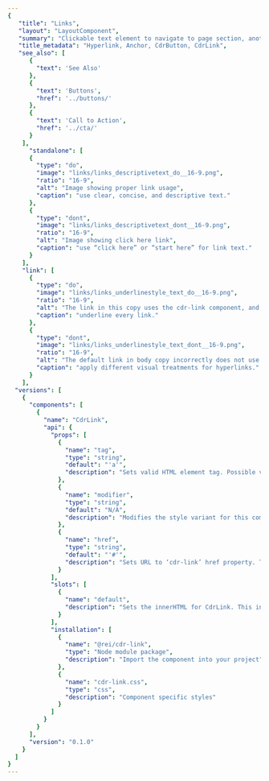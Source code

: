 ```yaml
---
{
   "title": "Links",
   "layout": "LayoutComponent",
   "summary": "Clickable text element to navigate to page section, another page or open an overlaid window such as modal dialog or popover",
   "title_metadata": "Hyperlink, Anchor, CdrButton, CdrLink",
   "see_also": [
      {
        "text": 'See Also'
      },
      {
        "text": 'Buttons',
        "href": '../buttons/'
      },
      {
        "text": 'Call to Action',
        "href": '../cta/'
      }
    ],
	  "standalone": [
      {
        "type": "do",
        "image": "links/links_descriptivetext_do__16-9.png",
        "ratio": "16-9",
        "alt": "Image showing proper link usage",
        "caption": "use clear, concise, and descriptive text."
      },
      {
        "type": "dont",
        "image": "links/links_descriptivetext_dont__16-9.png",
        "ratio": "16-9",
        "alt": "Image showing click here link",
        "caption": "use “click here” or “start here” for link text."
      }
    ],
    "link": [
      {
        "type": "do",
        "image": "links/links_underlinestyle_text_do__16-9.png",
        "ratio": "16-9",
        "alt": "The link in this copy uses the cdr-link component, and, so correctly uses an underline",
        "caption": "underline every link."
      },
      {
        "type": "dont",
        "image": "links/links_underlinestyle_text_dont__16-9.png",
        "ratio": "16-9",
        "alt": "The default link in body copy incorrectly does not use an underline",
        "caption": "apply different visual treatments for hyperlinks."
      }
    ],
  "versions": [
    {
      "components": [
        {
          "name": "CdrLink",
          "api": {
            "props": [
              {
                "name": "tag",
                "type": "string",
                "default": "'a'",
                "description": "Sets valid HTML element tag. Possible values: {  ‘a’  |  ‘button’  }"
              },
              {
                "name": "modifier",
                "type": "string",
                "default": "N/A",
                "description": "Modifies the style variant for this component. Possible values: {  ‘standalone’  }"
              },
              {
                "name": "href",
                "type": "string",
                "default": "'#'",
                "description": "Sets URL to ‘cdr-link’ href property. The tag prop requires value of <a>."
              }
            ],
            "slots": [
              {
                "name": "default",
                "description": "Sets the innerHTML for CdrLink. This includes text and html markup for icons."
              }
            ],
            "installation": [
              {
                "name": "@rei/cdr-link",
                "type": "Node module package",
                "description": "Import the component into your project"
              },
              { 
                "name": "cdr-link.css", 
                "type": "css", 
                "description": "Component specific styles" 
              }
            ]
          }
        }
      ],
      "version": "0.1.0"
    }
  ]
}
---
```


<cdr-doc-tabs>
<template slot="Overview">
<cdr-doc-table-of-contents-shell>

## Default

Display within body copy for articles, hub cards, footer, or recommendations.

<cdr-doc-example-code-pair :background-toggle="false" :codeMaxHeight= false repository-href="/src/components/link" sandbox-href="https://codesandbox.io/s/jnv1rko1z9" >

```html
<cdr-text>
  If you spend much time in the great outdoors,
  you’re likely to hear the phrase “Leave No Trace”
  as often as you hear
  "<cdr-link
    href="https://www.rei.com/learn/expert-advice/ten-essentials.html">
      the Ten Essentials
  </cdr-link>".
  What does it mean? Simply put, it’s the best practices 
  we should follow to enjoy and protect our natural spaces.
</cdr-text>
```

</cdr-doc-example-code-pair>

## Standalone

Display independently with a call to action. Some examples are for finding a store, or viewing related products.

<cdr-doc-example-code-pair repository-href="/src/components/link" sandbox-href="https://codesandbox.io/s/jnv1rko1z9">

```html
  <cdr-link href="https://www.rei.com" modifier="standalone">
    View all REI Co-op Backpacking Tents
  </cdr-link>
```

</cdr-doc-example-code-pair>

## Icon on Left

Display standalone link with icon on left.

<cdr-doc-example-code-pair :codeMaxHeight= false repository-href="/src/components/link" sandbox-href="https://codesandbox.io/s/jnv1rko1z9">

```html
  <div>
    <cdr-icon-sprite />
    <cdr-link tag="button" modifier="standalone">
      <!-- Using the sprite -->
      <cdr-icon
          use="#shipping"
          inherit-color
          class="cdr-inline-left--sm"
      />
      This item ships for FREE!
    </cdr-link>
  </div>
```

</cdr-doc-example-code-pair>

## Icon on Right

Display standalone link with icon on right.

<cdr-doc-example-code-pair :codeMaxHeight= false repository-href="/src/components/link" sandbox-href="https://codesandbox.io/s/jnv1rko1z9">

```html
  <div>
    <cdr-icon-sprite />
      <cdr-link modifier="standalone">
        Visit site
        <!-- Using the sprite -->
        <cdr-icon
            use="#external-link"
            inherit-color
            class="cdr-inline-right--sm"/>
      </cdr-link>
  </div>
```

</cdr-doc-example-code-pair>

## Accessibility

To ensure that usage of this component complies with accessibility guidelines:

- Always use a `<button>` element for the `tag` prop when there is no `href` attribute that can be applied to the link. Examples are:
  - Toggling a display to full screen
  - Opening a modal window
  - Triggering a popup menu
  - Playing media content
- Always use the default `<a>` element for a link when the link will navigate the user to the location specified by the `href` attribute
- Avoid using only “click here” or “start here” but if screen space for text is minimal:
  - Provide text that can be read by screen readers
  - Use an inline element for hidden text with the 'cdr-sr-only' class

```vue
  <cdr-link>
    Start here <span class="cdr-sr-only">for help finding the proper sleeping bag </span>
  </cdr-link>
```

- Ensure assistive technology can find all links on a page:
  - Always provide a `href` attribute. Empty `href` attributes are not considered true links
  - Ensure that each link can be accessed via the keyboard, don’t manipulate the default tab index
  - When using images as links, the `alt` attribute acts as the link text. Describe the action or hyperlink that the image represents

<br/>

This component has compliance with following WebAIM’s accessibility guidelines:

- Using text color with a Level AA contrast ratio of 4.5:1 contrast between the text color and the background but only when displayed on light backgrounds

</cdr-doc-table-of-contents-shell>
</template>

<template slot="Design Guidelines">
<cdr-doc-table-of-contents-shell>

## Use When

- Navigating to another page or a different portion of the same page

### Don’t Use When

- Navigating a user from promotional or campaign content. Instead, use [Call to Action](../cta/)

## Foundations

- Link styles are adapted based on context, such as for links included in the [Breadcrumb](../breadcrumb/), Menus and Navigation
- There are 2 basic link styles, default and standalone: 
  - Use the default link when the link is near a body of text or in appears in a body of text.
  - Use the standalone link when there is separation from a body of text.

## Content

Use link labels that describe the link’s destination when clicked or tapped:

- Keep link text concise.  Restrict link text length to a maximum of 100 characters
- Use descriptive text for links, so user knows where they are going. Avoid using “click here” or “start here”
- If screen space for text is minimal and text is only “Learn more”:
  - Provide `alt` text that can be read by screen readers
  - For example, if the link text is “Learn more”, then the `alt` text could be “Learn more about pick up in store”
- Don’t capitalize links. Some screen readers read capitalized text letter-by-letter. Instead, use sentence case
- Restrict the number of text links on a page. Screen reader will read all the links on a page

## Behavior

### Choosing a Button or Link

When making decisions about using this component styled as a link or a button, consider the following:

| **Links**                                                                                           | **Buttons**                                                                          |
| --------------------------------------------------------------------------------------------------- | ------------------------------------------------------------------------------------ |
| Answers the question, "Where can I go"                                                              | Answers the question, "What can I do"                                                |
| Search engine crawlers can follow anchors for links (`<a>`)                                         | Search engine crawlers **cannot** follow links that are submitted by input or button |
| Default keyboard behavior is triggered using the **Enter** key                                          | Default keyboard behavior is triggered using the **Space** or **Enter** key                  |
| **Cannot be disabled** like buttons but can be made inert with tabindex="-1" and aria-hidden="true" | Can be disabled with disabled attribute                                              |

<br />

Apply the following use cases when deciding when to use links as anchors or buttons:

| Links                                 	| Buttons                           	|
|---------------------------------------	|-----------------------------------	|
| Navigating user to a new page or view 	| Toggling a display to full screen 	|
| Changing the URL                      	| Opening a modal window            	|
| Causing a browser redraw/refresh      	| Triggering a popup menu           	|
| Supporting internal page jumps        	| Playing media content             	|
### Do / Don’t

<do-dont :examples="$page.frontmatter.standalone" />

<do-dont :examples="$page.frontmatter.link" />

## Resources

WebAIM: Links and Hypertext [Introduction to Links and Hypertext](https://webaim.org/techniques/hypertext/)

</cdr-doc-table-of-contents-shell>
</template>

<template slot="API">
<cdr-doc-table-of-contents-shell>

## Props

<cdr-doc-api type="prop" :api-data="$page.frontmatter.versions[0].components[0].api.props" />

## Slots

<cdr-doc-api type="slot" :api-data="$page.frontmatter.versions[0].components[0].api.slots" />

## Installation

Resources are available within the [CdrLink package](https://www.npmjs.com/package/@rei/cdr-link):

- Component: `@rei/cdr-link`
- Component styles: `cdr-link.css`

<br/>

To incorporate the required assets for a component, use the following steps:

### 1. Install using NPM

Install the **CdrLink** package using `npm` in your terminal:

_Terminal_

```bash
npm i -S @rei/cdr-link
```

### 2. Import Dependencies

_main.js_

```javascript
// import your required CSS.
import "@rei/cdr-link/dist/cdr-link.css";

// If your link will display an icon ensure you also include the icon’s CSS file.
import "@rei/cdr-link/dist/cdr-icon.css";
```

### 3. Add Component to a Template

_local.vue_

```vue
<template>
...
    <cdr-link href="rei.com">Ten Essentials.</cdr-link>
...
</template>

<script>
import { CdrLink } from '@rei/cdr-link';
export default {
  ...
  components: {
     CdrLink  
  }
}
</script>
```

## Usage

By default, the component renders using an anchor element and requires an `href` attribute to render a valid accessible link.

```vue
  <cdr-link href="http://rei.com">
    Visit REI
  </cdr-link>
```

Use the `tag` prop to render the link as a `<button>` element that presents a link appearance without an `href` attribute.

```vue
  <cdr-link tag="button">
    Show Details
  </cdr-link>
```

### Style Modifier

Following variants are available to the `cdr-link` modifier attribute: 

| Value | Description            |
|:------|:--------------------------------------------------------------|
| 'standalone'  | Change visual presentation by removing the underline for the normal state. Intended to be use for an independent call to action to expand content, remove filters, or provide additional information |


</cdr-doc-table-of-contents-shell>
</template>

<template slot="History">

## 1.0.3
- **CdrIcon** dependency update

## 1.0.2
- **CdrIcon** dependency update

## 1.0.0

- Displays as an inline or standalone variant
- Renders using an anchor or button element
- Includes a property to allow the `cdr-icon` fill color to inherit the link color value
- Supports `cdr-icon` to display on left, on right, or, both. 
- Git commit reference [9d404f4](https://github.com/rei/rei-cedar/commit/9d404f4)

</template>
</cdr-doc-tabs>
